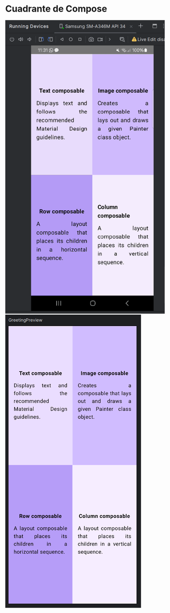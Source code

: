 # Cuadrante de Compose

![vista previa](Captura%20de%20pantalla%202024-08-29%20233158.png)
![vista de ejecucion](Captura%20de%20pantalla%202024-08-29%20233110.png)